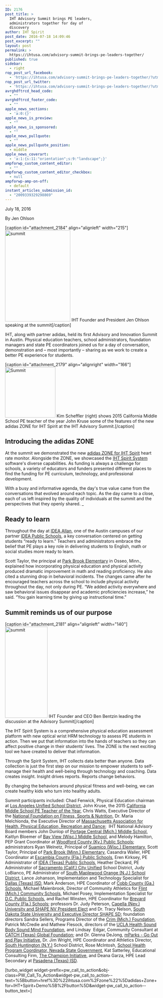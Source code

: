 ```yaml
---
ID: 2176
post_title: >
  IHT Advisory Summit brings PE leaders,
  administrators together for day of
  discovery
author: IHT Spirit
post_date: 2016-07-18 14:09:46
post_excerpt: ""
layout: post
permalink: >
  https://ihtusa.com/advisory-summit-brings-pe-leaders-together/
published: true
sidebar:
  - right
rop_post_url_facebook:
  - 'https://ihtusa.com/advisory-summit-brings-pe-leaders-together/?utm_source=ReviveOldPost&utm_medium=social&utm_campaign=ReviveOldPost'
rop_post_url_twitter:
  - 'https://ihtusa.com/advisory-summit-brings-pe-leaders-together/?utm_source=ReviveOldPost&utm_medium=social&utm_campaign=ReviveOldPost'
avrghdftrcd_head_code:
  - ""
avrghdftrcd_footer_code:
  - ""
apple_news_sections:
  - 'a:0:{}'
apple_news_is_preview:
  - ""
apple_news_is_sponsored:
  - ""
apple_news_pullquote:
  - ""
apple_news_pullquote_position:
  - middle
apple_news_coverart:
  - 'a:1:{s:11:"orientation";s:9:"landscape";}'
ampforwp_custom_content_editor:
  - ""
ampforwp_custom_content_editor_checkbox:
  - null
ampforwp-amp-on-off:
  - default
instant_articles_submission_id:
  - "2009339329298869"
---
```

July 18, 2016

By Jen Ohlson

[caption id="attachment_2184" align="alignleft" width="215"]<a href="https://ihtusa.com/wp-content/uploads/2016/07/kim-cropped-out.jpg"><img class="size-medium wp-image-2184" src="https://ihtusa.com/wp-content/uploads/2016/07/kim-cropped-out-215x300.jpg" alt="summit" width="215" height="300" /></a> IHT Founder and President Jen Ohlson speaking at the summit[/caption]

IHT, along with partner adidas, held its first Advisory and Innovation Summit in Austin. Physical education teachers, school administrators, foundation managers and state PE coordinators joined us for a day of conversation, demonstration and – most importantly – sharing as we work to create a better PE experience for students.

<!--more-->

[caption id="attachment_2179" align="alignright" width="166"]<a href="https://ihtusa.com/wp-content/uploads/2016/07/2016-07-14_5590.jpg"><img class="wp-image-2179" src="https://ihtusa.com/wp-content/uploads/2016/07/2016-07-14_5590-300x300.jpg" alt="Summit" width="166" height="166" /></a> Kim Scheffler (right) shows 2015 California Middle School PE teacher of the year John Kruse some of the features of the new adidas ZONE for IHT Spirit at the IHT Advisory Summit.[/caption]
<h2>Introducing the adidas ZONE</h2>
At the summit we demonstrated the new <a href="http://ihtusa.com/zone" target="_blank" rel="noopener noreferrer">adidas ZONE for IHT Spirit</a> heart rate monitor. Alongside the ZONE, we showcased the <a href="http://ihtusa.com/spirit-system" target="_blank" rel="noopener noreferrer">IHT Spirit System</a> software's diverse capabilities. As funding is always a challenge for schools, a variety of educators and funders presented different places to find the funding for PE curriculum, technology, and professional development.

With a busy and informative agenda, the day's true value came from the conversations that evolved around each topic. As the day came to a close, each of us left inspired by the quality of individuals at the summit and the perspectives that they openly shared. _
<h2>Ready to learn</h2>
Throughout the day at <a href="http://www.ideapublicschools.org/our-schools/idea-allan" target="_blank" rel="noopener noreferrer">IDEA Allan</a>, one of the Austin campuses of our partner <a href="http://www.ideapublicschools.org/" target="_blank" rel="noopener noreferrer">IDEA Public Schools</a>, a key conversation centered on getting students “ready to learn.” Teachers and administrators embrace the belief that PE plays a key role in delivering students to English, math or social studies more ready to learn.

Scott Taylor, the principal at <a href="https://schools.district279.org/pb/about-us/mr-taylors-page" target="_blank" rel="noopener noreferrer">Park Brook Elementary</a> in Osseo, Minn., explained how incorporating physical education and physical activity produced dramatic improvement in math and reading proficiency. He also cited a stunning drop in behavioral incidents. The changes came after he encouraged teachers across the school to include physical activity throughout the day, not only during PE. “We added activity everywhere and saw behavioral issues disappear and academic proficiencies increase,” he said. “You gain learning time by giving up instructional time.”
<h2>Summit reminds us of our purpose</h2>
[caption id="attachment_2181" align="alignleft" width="140"]<a href="https://ihtusa.com/wp-content/uploads/2016/07/2016-07-14_5668.jpg"><img class="size-medium wp-image-2181" src="https://ihtusa.com/wp-content/uploads/2016/07/2016-07-14_5668-140x300.jpg" alt="summit" width="140" height="300" /></a> IHT Founder and CEO Ben Bentzin leading the discussion at the Advisory Summit[/caption]

The IHT Spirit System is a comprehensive physical education assessment platform with new optical wrist HRM technology to assess PE students in action. Then we put that information into the hands of teachers so they can affect positive change in their students’ lives. The ZONE is the next exciting tool we have created to deliver that information.

Through the Spirit System, IHT collects data better than anyone. Data collection is just the first step on our mission to empower students to self-manage their health and well-being through technology and coaching. Data creates insight. Insight drives reports. Reports change behaviors.

By changing the behaviors around physical fitness and well-being, we can create healthy kids who turn into healthy adults.

Summit participants included: Chad Fenwick, Physical Education chairman at <a href="http://achieve.lausd.net/Page/1242" target="_blank" rel="noopener noreferrer">Los Angeles Unified School District</a>, John Kruse, the 2015 <a href="http://www.cahperd.org/" target="_blank" rel="noopener noreferrer">California Middle School PE Teacher of the Year</a>, Chris Watts, Executive Director of the <a href="http://fitness.foundation/" target="_blank" rel="noopener noreferrer">National Foundation on Fitness, Sports &amp; Nutrition</a>, Dr. Maria Melchionda, the Executive Director of <a href="http://www.ma-hperd.org/" target="_blank" rel="noopener noreferrer">Massachusetts Association for Health, Physical Education, Recreation and Dance</a>;  IHT National Advisory Board members John Dunlop of <a href="http://www.portageps.org/schools/middle/cms/" target="_blank" rel="noopener noreferrer">Portage Central (Mich.) Middle School</a>, Kaitlyn Bloemer of <a href="http://bayviewhssd.weebly.com/" target="_blank" rel="noopener noreferrer">Bay View (Wisc.) Middle School</a>, and Melody Hamilton, PEP Grant Coordinator at <a href="http://www.woodford.kyschools.us/1/Home" target="_blank" rel="noopener noreferrer">Woodford County (Ky.) Public Schools</a>; administrators Ryan Welnetz, Principal of <a href="http://suamicohssd.weebly.com/" target="_blank" rel="noopener noreferrer">Suamico (Wisc.) Elementary</a>, Scott Taylor, Principal of <a href="https://schools.district279.org/pb/about-us/mr-taylors-page" target="_blank" rel="noopener noreferrer">Park Brook (Minn.) Elementary</a>, Casandra Waller, HPE Coordinator at <a href="http://escambiaschools.net/" target="_blank" rel="noopener noreferrer">Escambia County (Fla.) Public Schools</a>, Eren Kirksey, PE Administrator of <a href="http://www.ideapublicschools.org/" target="_blank" rel="noopener noreferrer">IDEA (Texas) Public Schools</a>, Heather Deckard, PE Administrator of <a href="http://www.scusd.edu/" target="_blank" rel="noopener noreferrer">Sacramento (Calif.) City Unified</a> School District, Judy LoBianco, PE Administrator of <a href="http://www.somsd.k12.nj.us/" target="_blank" rel="noopener noreferrer">South Maplewood Orange (N.J.) School District</a>, Lance Johanson, Implementation and Technology Specialist for <a href="http://www.dallasisd.org/Page/15548" target="_blank" rel="noopener noreferrer">Dallas (Texas) ISD</a>, Mark Anderson, HPE Coordinator of <a href="http://www.cobbk12.org/" target="_blank" rel="noopener noreferrer">Cobb County (Ga.) Schools</a>, Michael Maienbrook, Director of Community Athletics for <a href="http://www.flintschools.org/" target="_blank" rel="noopener noreferrer">Flint (Mich.) Community Schools</a>, Michael Posey, Implementation Specialist for <a href="http://dcps.dc.gov/">D.C. Public Schools</a>, and Rachel Winsten, HPE Coordinator for <a href="http://www.edline.net/pages/Brevard_County_Schools">Brevard County (Fla.) Schools</a>; professors Dr. Judy Peterson, <a href="http://worldwidebrandingpr.com/press-release-pdf/dr-judy-lynn-peterson-recognized-by-worldwide-branding-for-excellence-in-teachi">Capella (Nev.) University and SHAPE NV President Elect</a> and Dr. Tracy Nelson, <a href="http://www.sdstate.edu/index/directory/directory-detail.cfm?ci=2364">South Dakota State University and Executive Director SHAPE SD</a>; foundation directors Sandra Sellers, Programs Director of the <a href="http://crim.org/" target="_blank" rel="noopener noreferrer">Crim (Mich.) Foundation</a>, Patrick McCredie and Mathew Flesock, directors of the <a href="https://www.uclahealth.org/soundbodysoundmind/Pages/default.aspx" target="_blank" rel="noopener noreferrer">UCLA Health Sound Body Sound Mind Foundation</a>, and Lindsay  Edgar, Community Consultant at <a href="http://catchinfo.org/about/catch-global-foundation/" target="_blank" rel="noopener noreferrer">CATCH (Texas) Global Foundation</a>; and Dr. Glenna DeJong, <a href="http://www.mparks.org/About" target="_blank" rel="noopener noreferrer">mParks - Go Out and Play Initiative</a>, Dr. Jim Wright, HPE Coordinator and Athletics Director, <a href="http://www.shufsd.org/" target="_blank" rel="noopener noreferrer">South Huntington (N.Y.)</a> School District, Rose McIntosh, <a href="http://dpbh.nv.gov/Programs/SH/School_Health_-_Home/" target="_blank" rel="noopener noreferrer">School Health Program Coordinator, Nevada State Government</a>, Kat Satterley, Educational Consulting Firm, <a href="http://www.thechampioninitative.org" target="_blank" rel="noopener noreferrer">The Champion Initiative</a>, and Deana Garza, HPE Lead Secondary at <a href="http://southhoustonhs.pasadenaisd.org/home" target="_blank" rel="noopener noreferrer">Pasadena (Texas) ISD</a>.

[turbo_widget widget-prefix=pw_call_to_action&obj-class=PW_Call_To_Action&widget-pw_call_to_action--text=%5Bbutton+href%3D%22ihtusa.com%2Fzone%22%5Dadidas+Zone+for+IHT+Spirit+Demo%5B%2Fbutton%5D&widget-pw_call_to_action--button_text=]

&nbsp;

&nbsp;